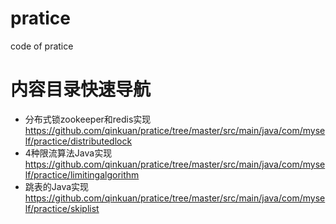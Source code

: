 # pratice
code of pratice
# 内容目录快速导航

- 分布式锁zookeeper和redis实现 https://github.com/qinkuan/pratice/tree/master/src/main/java/com/myself/practice/distributedlock
- 4种限流算法Java实现 https://github.com/qinkuan/pratice/tree/master/src/main/java/com/myself/practice/limitingalgorithm
- 跳表的Java实现 https://github.com/qinkuan/pratice/tree/master/src/main/java/com/myself/practice/skiplist